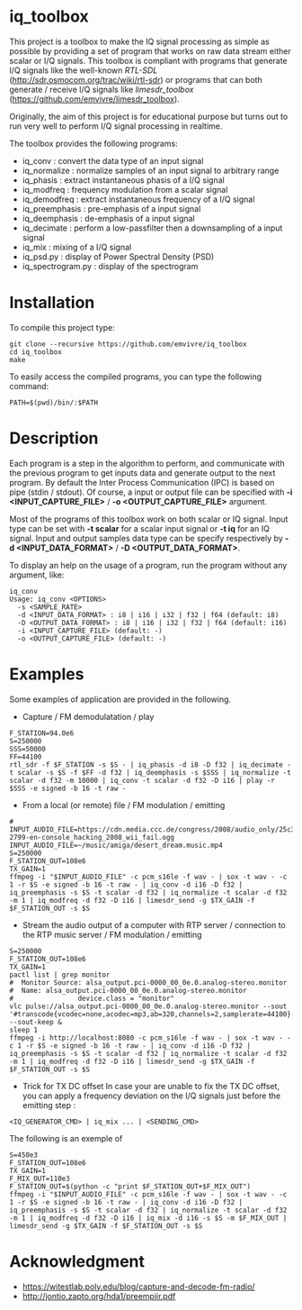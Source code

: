 # iq_toolbox
This project is a toolbox to make the IQ signal processing as simple as possible by providing a set of program that works on raw data stream either scalar or I/Q signals. This toolbox is compliant with programs that generate I/Q signals like the well-known *RTL-SDL* (http://sdr.osmocom.org/trac/wiki/rtl-sdr) or programs that can both generate / receive I/Q signals like *limesdr_toolbox* (https://github.com/emvivre/limesdr_toolbox).

Originally, the aim of this project is for educational purpose but turns out to run very well to perform I/Q signal processing in realtime. 

The toolbox provides the following programs:
 - iq_conv : convert the data type of an input signal
 - iq_normalize : normalize samples of an input signal to arbitrary range
 - iq_phasis : extract instantaneous phasis of a I/Q signal
 - iq_modfreq : frequency modulation from a scalar signal
 - iq_demodfreq : extract instantaneous frequency of a I/Q signal 
 - iq_preemphasis : pre-emphasis of a input signal
 - iq_deemphasis : de-emphasis of a input signal
 - iq_decimate : perform a low-passfilter then a downsampling of a input signal
 - iq_mix : mixing of a I/Q signal
 - iq_psd.py : display of Power Spectral Density (PSD)
 - iq_spectrogram.py : display of the spectrogram


Installation
============
To compile this project type:
```
git clone --recursive https://github.com/emvivre/iq_toolbox
cd iq_toolbox
make
```

To easily access the compiled programs, you can type the following command:
```
PATH=$(pwd)/bin/:$PATH
```

Description
===========
Each program is a step in the algorithm to perform, and communicate with the previous program to get inputs data and generate output to the next program. By default the Inter Process Communication (IPC) is based on pipe (stdin / stdout). Of course, a input or output file can be specified with **-i <INPUT_CAPTURE_FILE>** / **-o <OUTPUT_CAPTURE_FILE>** argument. 

Most of the programs of this toolbox work on both scalar or IQ signal. Input type can be set with **-t scalar** for a scalar input signal or **-t iq** for an IQ signal. Input and output samples data type can be specify respectively by **-d <INPUT_DATA_FORMAT>** / **-D <OUTPUT_DATA_FORMAT>**.

To display an help on the usage of a program, run the program without any argument, like:
```
iq_conv 
Usage: iq_conv <OPTIONS>
  -s <SAMPLE_RATE>
  -d <INPUT_DATA_FORMAT> : i8 | i16 | i32 | f32 | f64 (default: i8)
  -D <OUTPUT_DATA_FORMAT> : i8 | i16 | i32 | f32 | f64 (default: i16)
  -i <INPUT_CAPTURE_FILE> (default: -)
  -o <OUTPUT_CAPTURE_FILE> (default: -)
```

Examples
========
Some examples of application are provided in the following.

- Capture / FM demodulatation / play 
```
F_STATION=94.0e6
S=250000
SSS=50000
FF=44100
rtl_sdr -f $F_STATION -s $S - | iq_phasis -d i8 -D f32 | iq_decimate -t scalar -s $S -f $FF -d f32 | iq_deemphasis -s $SSS | iq_normalize -t scalar -d f32 -m 10000 | iq_conv -t scalar -d f32 -D i16 | play -r $SSS -e signed -b 16 -t raw -
```

- From a local (or remote) file / FM modulation / emitting 
```
# INPUT_AUDIO_FILE=https://cdn.media.ccc.de/congress/2008/audio_only/25c3-2799-en-console_hacking_2008_wii_fail.ogg
INPUT_AUDIO_FILE=~/music/amiga/desert_dream.music.mp4
S=250000
F_STATION_OUT=108e6
TX_GAIN=1
ffmpeg -i "$INPUT_AUDIO_FILE" -c pcm_s16le -f wav - | sox -t wav - -c 1 -r $S -e signed -b 16 -t raw - | iq_conv -d i16 -D f32 | iq_preemphasis -s $S -t scalar -d f32 | iq_normalize -t scalar -d f32 -m 1 | iq_modfreq -d f32 -D i16 | limesdr_send -g $TX_GAIN -f $F_STATION_OUT -s $S
```

- Stream the audio output of a computer with RTP server / connection to the RTP music server / FM modulation / emitting
```
S=250000
F_STATION_OUT=108e6
TX_GAIN=1
pactl list | grep monitor
#  Monitor Source: alsa_output.pci-0000_00_0e.0.analog-stereo.monitor
#  Name: alsa_output.pci-0000_00_0e.0.analog-stereo.monitor
#                device.class = "monitor"
vlc pulse://alsa_output.pci-0000_00_0e.0.analog-stereo.monitor --sout '#transcode{vcodec=none,acodec=mp3,ab=320,channels=2,samplerate=44100}:standard{access=http,mux=mp3,dst=0.0.0.0:8080}}' --sout-keep &
sleep 1
ffmpeg -i http://localhost:8080 -c pcm_s16le -f wav - | sox -t wav - -c 1 -r $S -e signed -b 16 -t raw - | iq_conv -d i16 -D f32 | iq_preemphasis -s $S -t scalar -d f32 | iq_normalize -t scalar -d f32 -m 1 | iq_modfreq -d f32 -D i16 | limesdr_send -g $TX_GAIN -f $F_STATION_OUT -s $S
```

- Trick for TX DC offset 
In case your are unable to fix the TX DC offset, you can apply a frequency deviation on the I/Q signals just before the emitting step :
```
<IQ_GENERATOR_CMD> | iq_mix ... | <SENDING_CMD> 
```
The following is an exemple of 
```
S=450e3
F_STATION_OUT=108e6
TX_GAIN=1
F_MIX_OUT=110e3
F_STATION_OUT=$(python -c "print $F_STATION_OUT+$F_MIX_OUT")
ffmpeg -i "$INPUT_AUDIO_FILE" -c pcm_s16le -f wav - | sox -t wav - -c 1 -r $S -e signed -b 16 -t raw - | iq_conv -d i16 -D f32 | iq_preemphasis -s $S -t scalar -d f32 | iq_normalize -t scalar -d f32 -m 1 | iq_modfreq -d f32 -D i16 | iq_mix -d i16 -s $S -m $F_MIX_OUT | limesdr_send -g $TX_GAIN -f $F_STATION_OUT -s $S
```

Acknowledgment
==============
- https://witestlab.poly.edu/blog/capture-and-decode-fm-radio/
- http://jontio.zapto.org/hda1/preempiir.pdf


